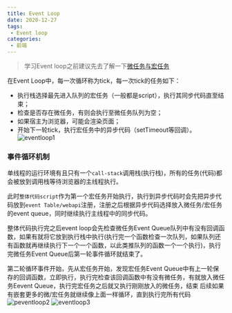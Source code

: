 ```yaml
---
title: Event Loop
date: 2020-12-27
tags:
 - Event loop
categories: 
 - 前端
---
```

> 学习Event loop之前建议先去了解一下[微任务与宏任务](../Js/10-js.md)

在Event Loop中，每一次循环称为tick，每一次tick的任务如下：
+ 执行栈选择最先进入队列的宏任务（一般都是script），执行其同步代码直至结束；
+ 检查是否存在微任务，有则会执行至微任务队列为空；
+ 如果宿主为浏览器，可能会渲染页面；
+ 开始下一轮tick，执行宏任务中的异步代码（setTimeout等回调）。
![eventloop1](../images/borwser/eventloop01.png)
### 事件循环机制
单线程的运行环境有且只有一个`call-stack`调用栈(执行栈)，所有的任务(代码)都会被放到调用栈等待浏览器的主线程执行。

此时`整体代码script`作为第一个宏任务开始执行，执行到异步代码时会先把异步代码放到`event Table/webapi`注册，注册之后根据异步代码选择放入微任务/宏任务的event queue，同时继续执行主线程中的同步代码。

整体代码执行完之后event loop会先检查微任务Event Queue队列中有没有回调函数，如果有就将它放到执行栈中执行(执行完一个函数检查一次队列，如果队列还有函数就再继续执行下一个一个函数，以此类推队列的函数一个一个执行)，执行完微任务Event Queue后第一轮事件循环就结束了。

第二轮循环事件开始，先从宏任务开始，发现宏任务Event Queue中有上一轮保存的回调函数，立即执行，执行完检查该回调函数中有没有微任务，有就放入微任务Eevent Queue，执行完宏任务之后就又执行刚刚放入的微任务，结束
后续如果有嵌套更多的微/宏任务就继续像上面一样循环，直到执行完所有代码
![peventloop2](../images/borwser/eventloop02.png)
![eventloop3](../images/borwser/eventloop03.png)